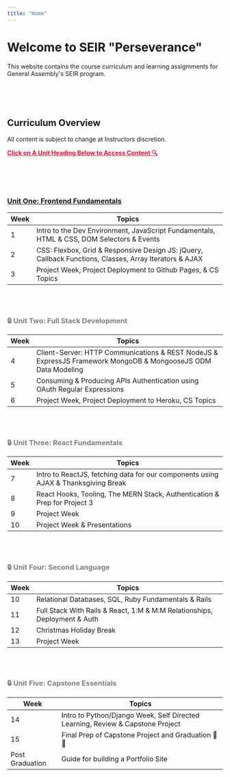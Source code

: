 ```yaml
---
title: "Home"
---
```


# Welcome to SEIR "Perseverance"

This website contains the course curriculum and learning assigmments for General Assembly's SEIR program. 


<br>
<br>
<br>


## Curriculum Overview

All content is subject to change at Instructors discretion.


<p style="color: crimson; text-decoration: underline"><b>Click on A Unit Heading Below to Access Content 🔍</b></p>

<br>
<br>
<br>


### [<u>Unit One: Frontend Fundamentals</u>](/frontend-fundamentals)

| Week  | Topics | 
| ----- | ------ |
| 1  | Intro to the Dev Environment, JavaScript Fundamentals, HTML & CSS, DOM Selectors & Events  |
| 2  | CSS: Flexbox, Grid & Responsive Design JS: jQuery, Callback Functions, Classes, Array Iterators & AJAX|
| 3  | Project Week, Project Deployment to Github Pages, & CS Topics |



<br>
<br>

<div style="color: grey;">

### 🔒 Unit Two: Full Stack Development
<!-- ### [<u>Unit Two: Full Stack Development</u>](/full-stack-development) -->

| Week  | Topics |
| ----- | ------ |
| 4  | Client-Server: HTTP Communications & REST NodeJS & ExpressJS Framework MongoDB & MongooseJS ODM Data Modeling |
| 5  | Consuming & Producing APIs Authentication using OAuth Regular Expressions |
| 6  | Project Week, Project Deployment to Heroku, CS Topics |


<br>
<br>

### 🔒 Unit Three: React Fundamentals
<!-- ### [<u>Unit Three: React Fundamentals</u>](/react-fundamentals) -->

| Week  | Topics |
| ----- | ------ |
| 7 | Intro to ReactJS, fetching data for our components using AJAX & Thanksgiving Break |
| 8 | React Hooks, Tooling, The MERN Stack, Authentication & Prep for Project 3 |
| 9 | Project Week |
| 10 | Project Week & Presentations |


<br>
<br>

### 🔒 Unit Four: Second Language

| Week  | Topics |
| ----- | ------ |
| 10  | Relational Databases, SQL, Ruby Fundamentals & Rails |
| 11  | Full Stack With Rails & React, 1:M & M:M Relationships, Deployment & Auth |
| 12  | Christmas Holiday Break |
| 13  | Project Week |


<br>
<br>


### 🔒 Unit Five: Capstone Essentials

| Week  | Topics |
| ----- | ------ |
| 14  | Intro to Python/Django Week, Self Directed Learning, Review & Capstone Project |
| 15  | Final Prep of Capstone Project and Graduation 🥳 🎉|
| Post Graduation  | Guide for building a Portfolio Site|

<!-- 
### Unit Five: Capstone Essentials

| Week  | Topics |
| ----- | ------ |
| 14  | Intro to Python/Django Week, [Self Directed Learning, Review & Capstone Project](/capstone) |
| 15  | Final Prep of Capstone Project and Graduation 🥳 🎉|
| Post Graduation  | [Guide for building a Portfolio Site](/portfolio)| -->
</div>
